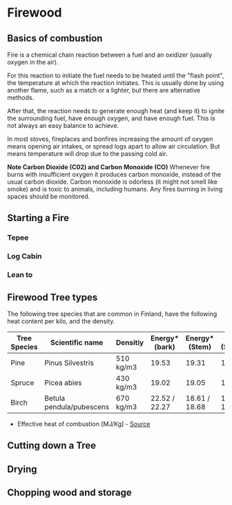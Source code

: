 
# Firewood

## Basics of combustion
Fire is a chemical chain reaction between a fuel and an oxidizer (usually
oxygen in the air).

For this reaction to initiate the fuel needs to be heated until the "flash point",
the temperature at which the reaction initiates. This is usually done by using
another flame, such as a match or a lighter, but there are alternative methods.

After that, the reaction needs to generate enough heat (and keep it) to ignite
the surrounding fuel, have enough oxygen, and have enough fuel. This is
not always an easy balance to achieve.

In most stoves, fireplaces and bonfires increasing the amount of oxygen means
opening air intakes, or spread logs apart to allow air circulation. But means
temperature will drop due to the passing cold air.  

**Note Carbon Dioxide (C02) and Carbon Monoxide (CO)**
Whenever fire burns with insufficient oxygen it produces carbon monoxide,
instead of the usual carbon dioxide. Carbon monoxide is odorless (it might
not smell like smoke) and is toxic to animals, including humans.
Any fires burning in living spaces should be monitored.


## Starting a Fire

### Tepee

### Log Cabin

### Lean to


## Firewood Tree types
The following tree species that are common in Finland, have the following
heat content per kilo, and the density.

| Tree Species  | Scientific name          | Densitiy  | Energy* (bark)  | Energy* (Stem) | Energy* (Stem+Bark) |
| ------------- | ------------------------ | --------- | --------------- | -------------- | ------------------- |
| Pine          | Pinus Silvestris         | 510 kg/m3 |     19.53       |    19.31       |        19.33        |
| Spruce        | Picea abies              | 430 kg/m3 |     19.02       |    19.05       |        19.02        |
| Birch         | Betula pendula/pubescens | 670 kg/m3 |  22.52 / 22.27  | 18.61 / 18.68  |    19.15 / 19.19    |

* Effective heat of combustion  [MJ/Kg] - [Source](http://www.woodenergy.ie/woodasafuel/listandvaluesofwoodfuelparameters-part2/)



## Cutting down a Tree

## Drying

## Chopping wood and storage
